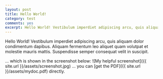 ```yaml
---
layout: post
title: Hello World!
category: test
comments: yes 
excerpt: Hello World! Vestibulum imperdiet adipiscing arcu, quis aliquam dolor condimentum dapibus. Aliquam fermentum leo aliquet quam volutpat et molestie mauris mattis. Suspendisse semper consequat velit in suscipit.
---
```


Hello World! Vestibulum imperdiet adipiscing arcu, quis aliquam dolor condimentum dapibus. Aliquam fermentum leo aliquet quam volutpat et molestie mauris mattis. Suspendisse semper consequat velit in suscipit.

... which is shown in the screenshot below:
![My helpful screenshot]({{ site.url }}/assets/screenshot.jpg)
... you can [get the PDF]({{ site.url }}/assets/mydoc.pdf) directly.